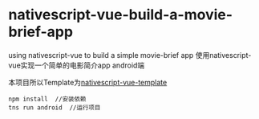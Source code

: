 # nativescript-vue-build-a-movie-brief-app
using nativescript-vue to build a simple movie-brief app 使用nativescript-vue实现一个简单的电影简介app android端

本项目所以Template为[nativescript-vue-template](https://github.com/nativescript-vue/nativescript-vue-template)

```
npm install  //安装依赖
tns run android  //运行项目
```
